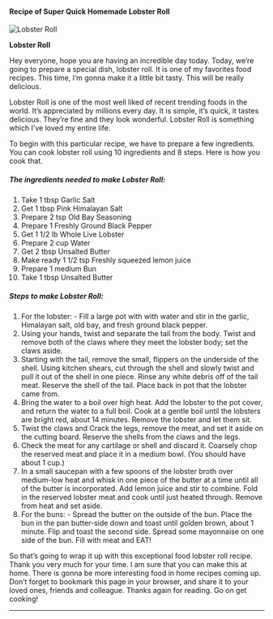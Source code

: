             

#### Recipe of Super Quick Homemade Lobster Roll

![Lobster Roll](https://img-global.cpcdn.com/recipes/5449779048349696/751x532cq70/lobster-roll-recipe-main-photo.jpg)

**Lobster Roll**

Hey everyone, hope you are having an incredible day today. Today, we’re going to prepare a special dish, lobster roll. It is one of my favorites food recipes. This time, I’m gonna make it a little bit tasty. This will be really delicious.

Lobster Roll is one of the most well liked of recent trending foods in the world. It’s appreciated by millions every day. It is simple, it’s quick, it tastes delicious. They’re fine and they look wonderful. Lobster Roll is something which I’ve loved my entire life.

To begin with this particular recipe, we have to prepare a few ingredients. You can cook lobster roll using 10 ingredients and 8 steps. Here is how you cook that.

##### The ingredients needed to make Lobster Roll:

1.  Take 1 tbsp Garlic Salt
2.  Get 1 tbsp Pink Himalayan Salt
3.  Prepare 2 tsp Old Bay Seasoning
4.  Prepare 1 Freshly Ground Black Pepper
5.  Get 1 1/2 lb Whole Live Lobster
6.  Prepare 2 cup Water
7.  Get 2 tbsp Unsalted Butter
8.  Make ready 1 1/2 tsp Freshly squeezed lemon juice
9.  Prepare 1 medium Bun
10.  Take 1 tbsp Unsalted Butter

##### Steps to make Lobster Roll:

1.  For the lobster: - Fill a large pot with with water and stir in the garlic, Himalayan salt, old bay, and fresh ground black pepper.
2.  Using your hands, twist and separate the tail from the body. Twist and remove both of the claws where they meet the lobster body; set the claws aside.
3.  Starting with the tail, remove the small, flippers on the underside of the shell. Using kitchen shears, cut through the shell and slowly twist and pull it out of the shell in one piece. Rinse any white debris off of the tail meat. Reserve the shell of the tail. Place back in pot that the lobster came from.
4.  Bring the water to a boil over high heat. Add the lobster to the pot cover, and return the water to a full boil. Cook at a gentle boil until the lobsters are bright red, about 14 minutes. Remove the lobster and let them sit.
5.  Twist the claws and Crack the legs, remove the meat, and set it aside on the cutting board. Reserve the shells from the claws and the legs.
6.  Check the meat for any cartilage or shell and discard it. Coarsely chop the reserved meat and place it in a medium bowl. (You should have about 1 cup.)
7.  In a small saucepan with a few spoons of the lobster broth over medium-low heat and whisk in one piece of the butter at a time until all of the butter is incorporated. Add lemon juice and stir to combine. Fold in the reserved lobster meat and cook until just heated through. Remove from heat and set aside.
8.  For the buns: - Spread the butter on the outside of the bun. Place the bun in the pan butter-side down and toast until golden brown, about 1 minute. Flip and toast the second side. Spread some mayonnaise on one side of the bun. Fill with meat and EAT!

So that’s going to wrap it up with this exceptional food lobster roll recipe. Thank you very much for your time. I am sure that you can make this at home. There is gonna be more interesting food in home recipes coming up. Don’t forget to bookmark this page in your browser, and share it to your loved ones, friends and colleague. Thanks again for reading. Go on get cooking!

* * *